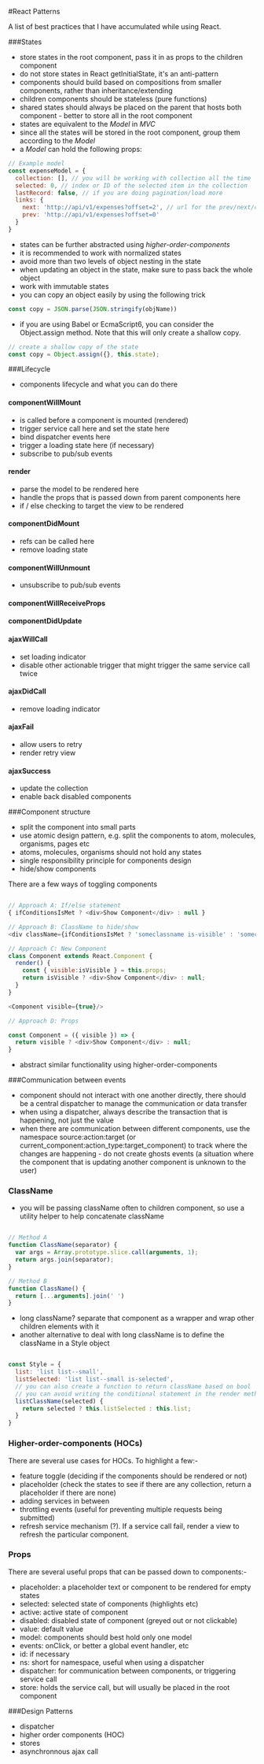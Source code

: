 #React Patterns

A list of best practices that I have accumulated while using React.

###States
- store states in the root component, pass it in as props to the children component
- do not store states in React getInitialState, it's an anti-pattern
- components should build based on compositions from smaller components, rather than inheritance/extending
- children components should be stateless (pure functions)
- shared states should always be placed on the parent that hosts both component - better to store all in the root component
- states are equivalent to the *Model* in *MVC*
- since all the states will be stored in the root component, group them according to the *Model*
- a *Model* can hold the following props:

```javascript
// Example model
const expenseModel = {
  collection: [], // you will be working with collection all the time
  selected: 0, // index or ID of the selected item in the collection
  lastRecord: false, // if you are doing pagination/load more
  links: {
    next: 'http://api/v1/expenses?offset=2', // url for the prev/next/current collection
    prev: 'http://api/v1/expenses?offset=0'
  }
}
```

- states can be further abstracted using _higher-order-components_
- it is recommended to work with normalized states
- avoid more than two levels of object nesting in the state
- when updating an object in the state, make sure to pass back the whole object
- work with immutable states
- you can copy an object easily by using the following trick
```javascript
const copy = JSON.parse(JSON.stringify(objName))
```
- if you are using Babel or EcmaScript6, you can consider the Object.assign method. Note that this will only create a shallow copy.
```javascript
// create a shallow copy of the state
const copy = Object.assign({}, this.state);
```


###Lifecycle
- components lifecycle and what you can do there
#### componentWillMount
- is called before a component is mounted (rendered)
- trigger service call here and set the state here
- bind dispatcher events here
- trigger a loading state here (if necessary)
- subscribe to pub/sub events
#### render
- parse the model to be rendered here
- handle the props that is passed down from parent components here
- if / else checking to target the view to be rendered
#### componentDidMount
- refs can be called here
- remove loading state
#### componentWillUnmount
- unsubscribe to pub/sub events
#### componentWillReceiveProps
#### componentDidUpdate
#### ajaxWillCall
- set loading indicator
- disable other actionable trigger that might trigger the same service call twice
#### ajaxDidCall
- remove loading indicator

#### ajaxFail
- allow users to retry 
- render retry view
#### ajaxSuccess
- update the collection
- enable back disabled components


###Component structure
- split the component into small parts
- use atomic design pattern, e.g. split the components to atom, molecules, organisms, pages etc
- atoms, molecules, organisms should not hold any states
- single responsibility principle for components design
- hide/show components

There are a few ways of toggling components
```javascript

// Approach A: If/else statement
{ ifConditionsIsMet ? <div>Show Component</div> : null }

// Approach B: ClassName to hide/show
<div className={ifConditionsIsMet ? 'someclassname is-visible' : 'someclassname'}>Show Component</div>

// Approach C: New Component
class Component extends React.Component {
  render() {
    const { visible:isVisible } = this.props;
    return isVisible ? <div>Show Component</div> : null;
  }
}

<Component visible={true}/>

// Approach D: Props

const Component = ({ visible }) => {
  return visible ? <div>Show Component</div> : null;
}
```
- abstract similar functionality using higher-order-components


###Communication between events
- component should not interact with one another directly, there should be a central dispatcher to manage the communication or data transfer
- when using a dispatcher, always describe the transaction that is happening, not just the value
- when there are communication between different components, use the namespace source:action:target (or current_component:action_type:target_component) to track where the changes are happening - do not create ghosts events (a situation where the component that is updating another component is unknown to the user)


### ClassName
- you will be passing className often to children component, so use a utility helper to help concatenate className
```javascript

// Method A
function ClassName(separator) {
  var args = Array.prototype.slice.call(arguments, 1);
  return args.join(separator);
}

// Method B
function ClassName() {
  return [...arguments].join(' ')
}
```
- long className? separate that component as a wrapper and wrap other children elements with it
- another alternative to deal with long className is to define the className in a Style object
```javascript

const Style = {
  list: 'list list--small',
  listSelected: 'list list--small is-selected',
  // you can also create a function to return className based on bool
  // you can avoid writing the conditional statement in the render method this way
  listClassName(selected) {
    return selected ? this.listSelected : this.list;
  }
}
```


### Higher-order-components (HOCs)
There are several use cases for HOCs. To highlight a few:-

- feature toggle (deciding if the components should be rendered or not)
- placeholder (check the states to see if there are any collection, return a placeholder if there are none)
- adding services in between
- throttling events (useful for preventing multiple requests being submitted)
- refresh service mechanism (?). If a service call fail, render a view to refresh the particular component.


### Props
There are several useful props that can be passed down to components:-
- placeholder: a placeholder text or component to be rendered for empty states
- selected: selected state of components (highlights etc)
- active: active state of component
- disabled: disabled state of component (greyed out or not clickable)
- value: default value
- model: components should best hold only one model
- events: onClick, or better a global event handler, etc
- id: if necessary
- ns: short for namespace, useful when using a dispatcher
- dispatcher: for communication between components, or triggering service call
- store: holds the service call, but will usually be placed in the root component


###Design Patterns
- dispatcher
- higher order components (HOC)
- stores
- asynchronnous ajax call
